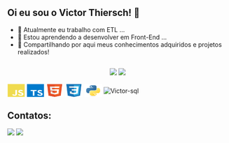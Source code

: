 
## Oi eu sou o Victor Thiersch! 👋

- 🔭 Atualmente eu trabalho com ETL ...
- 🌱 Estou aprendendo a desenvolver em Front-End ...
- 👯 Compartilhando por aqui meus conhecimentos adquiridos e projetos realizados!

##

<div align="center">
  <img height="180em" src="https://github-readme-stats.vercel.app/api?username=victorthiersch&show_icons=true&theme=ayu-mirage&include_all_commits=true&count_private=true"/>
  <img height="180em" src="https://github-readme-stats.vercel.app/api/top-langs/?username=victorthiersch&layout=compact&langs_count=7&theme=ayu-mirage"/>
</div>

<div style="display: inline_block"><br>
  <img align="center" alt="Victor-Js" height="30" width="40" src="https://raw.githubusercontent.com/devicons/devicon/master/icons/javascript/javascript-plain.svg">
  <img align="center" alt="Victor-Ts" height="30" width="40" src="https://raw.githubusercontent.com/devicons/devicon/master/icons/typescript/typescript-plain.svg">
  <img align="center" alt="Victor-HTML" height="30" width="40" src="https://raw.githubusercontent.com/devicons/devicon/master/icons/html5/html5-original.svg">
  <img align="center" alt="Victor-CSS" height="30" width="40" src="https://raw.githubusercontent.com/devicons/devicon/master/icons/css3/css3-original.svg">
  <img align="center" alt="Victor-Python" height="30" width="40" src="https://raw.githubusercontent.com/devicons/devicon/master/icons/python/python-original.svg">
  <img align="center" alt="Victor-sql" height="30" width="40" src="https://cdn.jsdelivr.net/gh/devicons/devicon/icons/mysql/mysql-original.svg"> 
</div>

## Contatos:

<div> 
 <a href="https://www.linkedin.com/in/victor-thiersch-dias" target="_blank"><img src="https://img.shields.io/badge/-LinkedIn-%230077B5?style=for-the-badge&logo=linkedin&logoColor=white" target="_blank"></a> 
  <a href = "mailto:victor_thiersch@hotmail.com"><img src="https://img.shields.io/badge/Microsoft_Outlook-0078D4?style=for-the-badge&logo=microsoft-outlook&logoColor=white" target="_blank"></a>
</div>
